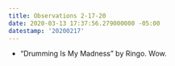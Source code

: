 ```yaml
---
title: Observations 2-17-20
date: 2020-03-13 17:37:56.279000000 -05:00
datestamp: '20200217'
---
```


- “Drumming Is My Madness” by Ringo. Wow.